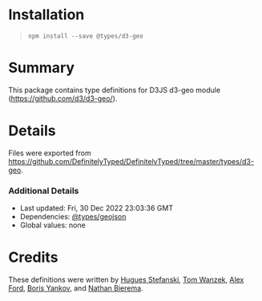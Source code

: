 # Installation
> `npm install --save @types/d3-geo`

# Summary
This package contains type definitions for D3JS d3-geo module (https://github.com/d3/d3-geo/).

# Details
Files were exported from https://github.com/DefinitelyTyped/DefinitelyTyped/tree/master/types/d3-geo.

### Additional Details
 * Last updated: Fri, 30 Dec 2022 23:03:36 GMT
 * Dependencies: [@types/geojson](https://npmjs.com/package/@types/geojson)
 * Global values: none

# Credits
These definitions were written by [Hugues Stefanski](https://github.com/ledragon), [Tom Wanzek](https://github.com/tomwanzek), [Alex Ford](https://github.com/gustavderdrache), [Boris Yankov](https://github.com/borisyankov), and [Nathan Bierema](https://github.com/Methuselah96).
